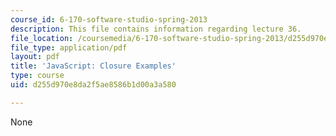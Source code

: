 ```yaml
---
course_id: 6-170-software-studio-spring-2013
description: This file contains information regarding lecture 36.
file_location: /coursemedia/6-170-software-studio-spring-2013/d255d970e8da2f5ae8586b1d00a3a580_MIT6_170S13_36-java-cls-ex.pdf
file_type: application/pdf
layout: pdf
title: 'JavaScript: Closure Examples'
type: course
uid: d255d970e8da2f5ae8586b1d00a3a580

---
```

None